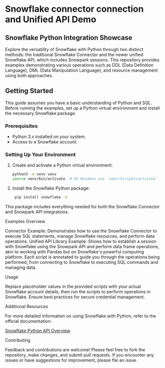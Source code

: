 # Snowflake connector connection and Unified API Demo

## Snowflake Python Integration Showcase

Explore the versatility of Snowflake with Python through two distinct methods: the traditional Snowflake Connector and the newer unified Snowflake API, which includes Snowpark sessions. This repository provides examples demonstrating various operations such as DDL (Data Definition Language), DML (Data Manipulation Language), and resource management using both approaches.

## Getting Started

This guide assumes you have a basic understanding of Python and SQL. Before running the examples, set up a Python virtual environment and install the necessary Snowflake package.

### Prerequisites

- Python 3.x installed on your system.
- Access to a Snowflake account.

### Setting Up Your Environment

1. Create and activate a Python virtual environment:
   ```bash
   python3 -m venv venv
   source venv/bin/activate  # On Windows use `venv\Scripts\activate`

2. Install the Snowflake Python package:
   ```bash
    pip install snowflake -U

This package includes everything needed for both the Snowflake Connector and Snowpark API integrations.

Examples Overview

Connector Example: Demonstrates how to use the Snowflake Connector to execute SQL statements, manage Snowflake resources, and perform data operations.
Unified API Library Example: Shows how to establish a session with Snowflake using the Snowpark API and perform data frame operations, akin to working with Pandas but on Snowflake's powerful computing platform.
Each script is annotated to guide you through the operations being performed, from connecting to Snowflake to executing SQL commands and managing data.

Usage

Replace placeholder values in the provided scripts with your actual Snowflake account details, then run the scripts to perform operations in Snowflake. Ensure best practices for secure credential management.

Additional Resources

For more detailed information on using Snowflake with Python, refer to the official documentation:

[Snowflake Python API Overview](https://docs.snowflake.com/en/developer-guide/snowflake-python-api/snowflake-python-overview)


Contributing

Feedback and contributions are welcome! Please feel free to fork the repository, make changes, and submit pull requests. If you encounter any issues or have suggestions for improvement, please file an issue.
